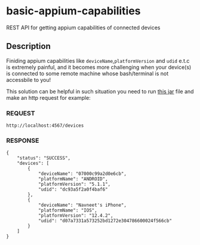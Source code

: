 # basic-appium-capabilities
REST API for getting appium capabilities of connected devices

## Description
Finiding appium capabilities like `deviceName`,`platformVersion` and `udid` e.t.c is extremely painful, and it becomes more challenging when your device(s) is connected to some remote machine whose bash/terminal is not accessbile to you!

This solution can be helpful in such situation you need to run [this jar](output/basic-appium-capabilities-1.0.jar) file and make an http request for example:

### REQUEST <br>
`http://localhost:4567/devices`
<br>

### RESPONSE <br>
```
{
    "status": "SUCCESS",
    "devices": [
        {
            "deviceName": "07000c99a2d0e6cb",
            "platformName": "ANDROID",
            "platformVersion": "5.1.1",
            "udid": "dc93a5f2a0f4baf6"
        },
        {
            "deviceName": "Navneet's iPhone",
            "platformName": "IOS",
            "platformVersion": "12.4.2",
            "udid": "d07a7331a573252bd1272e304786600024f566cb"
        }
    ]
}
```
